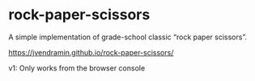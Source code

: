 # rock-paper-scissors

A simple implementation of grade-school classic “rock paper scissors”.

https://jvendramin.github.io/rock-paper-scissors/

v1: Only works from the browser console
